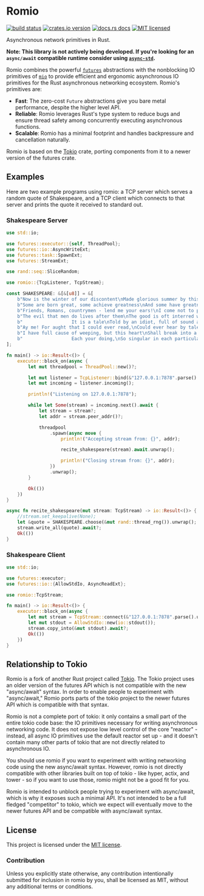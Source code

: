 # Romio

[![build status][travis-badge]][travis-url]
[![crates.io version][crates-badge]][crates-url]
[![docs.rs docs][docs-badge]][docs-url]
[![MIT licensed][mit-badge]][mit-url]

Asynchronous network primitives in Rust.

__Note: This library is not actively being developed. If you're looking for an
`async/await` compatible runtime consider using
[`async-std`](https://github.com/async-rs/async-std).__

Romio combines the powerful [`futures`][futures] abstractions with the
nonblocking IO primitives of [`mio`][mio] to provide efficient and ergonomic
asynchronous IO primitives for the Rust asynchronous networking ecosystem.
Romio's primitives are:

* **Fast**: The zero-cost `Future` abstractions give you bare metal
  performance, despite the higher level API.
* **Reliable**: Romio leverages Rust's type system to reduce bugs and ensure
  thread safety among concurrently executing asynchronous functions.
* **Scalable**: Romio has a minimal footprint and handles backpressure and
  cancellation naturally.

Romio is based on the [Tokio][tokio] crate, porting components from it to a
newer version of the futures crate.

[travis-badge]: https://img.shields.io/travis/withoutboats/romio/master.svg?style=flat-square
[travis-url]: https://travis-ci.org/withoutboats/romio
[crates-badge]: https://img.shields.io/crates/v/romio.svg?style=flat-square
[crates-url]: https://crates.io/crates/romio
[docs-badge]: https://img.shields.io/badge/docs.rs-latest-blue.svg?style=flat-square
[docs-url]: https://docs.rs/romio
[mit-badge]: https://img.shields.io/badge/license-MIT-blue.svg?style=flat-square
[mit-url]: LICENSE-MIT

## Examples

Here are two example programs using romio: a TCP server which serves a random
quote of Shakespeare, and a TCP client which connects to that server and prints
the quote it received to standard out.

### Shakespeare Server

```rust
use std::io;

use futures::executor::{self, ThreadPool};
use futures::io::AsyncWriteExt;
use futures::task::SpawnExt;
use futures::StreamExt;

use rand::seq::SliceRandom;

use romio::{TcpListener, TcpStream};

const SHAKESPEARE: &[&[u8]] = &[
    b"Now is the winter of our discontent\nMade glorious summer by this sun of York.\n",
    b"Some are born great, some achieve greatness\nAnd some have greatness thrust upon them.\n",
    b"Friends, Romans, countrymen - lend me your ears!\nI come not to praise Caesar, but to bury him.\n",
    b"The evil that men do lives after them\nThe good is oft interred with their bones.\n",
    b"                  It is a tale\nTold by an idiot, full of sound and fury\nSignifying nothing.\n",
    b"Ay me! For aught that I could ever read,\nCould ever hear by tale or history,\nThe course of true love never did run smooth.\n",
    b"I have full cause of weeping, but this heart\nShall break into a hundred thousand flaws,\nOr ere I'll weep.-O Fool, I shall go mad!\n",
    b"                  Each your doing,\nSo singular in each particular,\nCrowns what you are doing in the present deed,\nThat all your acts are queens.\n",
];

fn main() -> io::Result<()> {
    executor::block_on(async {
        let mut threadpool = ThreadPool::new()?;

        let mut listener = TcpListener::bind(&"127.0.0.1:7878".parse().unwrap())?;
        let mut incoming = listener.incoming();

        println!("Listening on 127.0.0.1:7878");

        while let Some(stream) = incoming.next().await {
            let stream = stream?;
            let addr = stream.peer_addr()?;

            threadpool
                .spawn(async move {
                    println!("Accepting stream from: {}", addr);

                    recite_shakespeare(stream).await.unwrap();

                    println!("Closing stream from: {}", addr);
                })
                .unwrap();
        }

        Ok(())
    })
}

async fn recite_shakespeare(mut stream: TcpStream) -> io::Result<()> {
    //stream.set_keepalive(None);
    let &quote = SHAKESPEARE.choose(&mut rand::thread_rng()).unwrap();
    stream.write_all(quote).await?;
    Ok(())
}
```

### Shakespeare Client

```rust
use std::io;

use futures::executor;
use futures::io::{AllowStdIo, AsyncReadExt};

use romio::TcpStream;

fn main() -> io::Result<()> {
    executor::block_on(async {
        let mut stream = TcpStream::connect(&"127.0.0.1:7878".parse().unwrap()).await?;
        let mut stdout = AllowStdIo::new(io::stdout());
        stream.copy_into(&mut stdout).await?;
        Ok(())
    })
}
```

## Relationship to Tokio

Romio is a fork of another Rust project called [Tokio][tokio]. The Tokio
project uses an older version of the futures API which is not compatible with
the new "async/await" syntax. In order to enable people to experiment with
"async/await," Romio ports parts of the tokio project to the newer futures API
which is compatible with that syntax.

Romio is not a complete port of tokio: it only contains a small part of the
entire tokio code base: the IO primitives necessary for writing asynchronous
networking code. It does not expose low level control of the core "reactor" -
instead, all async IO primitives use the default reactor set up - and it
doesn't contain many other parts of tokio that are not directly related to
asynchronous IO.

You should use romio if you want to experiment with writing networking code
using the new async/await syntax. However, romio is not directly compatible
with other libraries built on top of tokio - like hyper, actix, and tower - so
if you want to use those, romio might not be a good fit for you.

Romio is intended to unblock people trying to experiment with async/await,
which is why it exposes such a minimal API. It's not intended to be a full
fledged "competitor" to tokio, which we expect will eventually move to the
newer futures API and be compatible with async/await syntax.

## License

This project is licensed under the [MIT license](LICENSE).

### Contribution

Unless you explicitly state otherwise, any contribution intentionally submitted
for inclusion in romio by you, shall be licensed as MIT, without any additional
terms or conditions.

[futures]: https://crates.io/crates/futures
[mio]: https://crates.io/crates/mio
[tokio]: https://crates.io/crates/tokio
